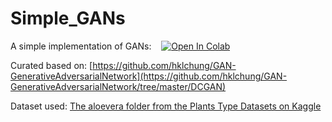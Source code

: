 # Simple_GANs
<!-- A simple implementation of GANs:&nbsp;&nbsp;&nbsp;[![Open In Colab](https://colab.research.google.com/assets/colab-badge.svg)](https://colab.research.google.com/github/msfasha/Simple_GANs/blob/main/DCGAN.ipynb) -->

A simple implementation of GANs:&nbsp;&nbsp;&nbsp;&nbsp;<a href="https://colab.research.google.com/github/msfasha/Simple_GANs/blob/main/DCGAN.ipynb" target="_blank"><img src="https://colab.research.google.com/assets/colab-badge.svg" alt="Open In Colab"></a>


Curated based on: [https://github.com/hklchung/GAN-GenerativeAdversarialNetwork](https://github.com/hklchung/GAN-GenerativeAdversarialNetwork/tree/master/DCGAN)

Dataset used: [The aloevera folder from the Plants Type Datasets on Kaggle](https://www.kaggle.com/datasets/yudhaislamisulistya/plants-type-datasets)

